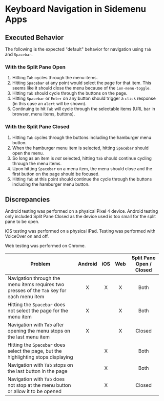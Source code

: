 # Keyboard Navigation in Sidemenu Apps

## Executed Behavior

The following is the expected "default" behavior for navigation using `Tab` and `Spacebar`.

### With the Split Pane Open

1. Hitting `Tab` cycles through the menu items.
1. Hitting `Spacebar` at any point would select the page for that item. This seems like it should close the menu because of the `ion-menu-toggle`.
1. Hitting `Tab` should cycle through the buttons on the page.
1. Hitting `Spacebar` or `Enter` on any button should trigger a `click` response (in this case an `alert` will be shown).
1. Continuing to hit `Tab` will cycle through the selectable items (URL bar in browser, menu items, buttons).

### With the Split Pane Closed

1. Hitting `Tab` cycles through the buttons including the hamburger menu button.
1. When the hamburger menu item is selected, hitting `Spacebar` should open the menu.
1. So long as an item is _not_ selected, hitting `Tab` should continue cycling through the menu items.
1. Upon hitting `Spacebar` on a menu item, the menu should close and the first button on the page should be focused.
1. Hitting `Tab` at this point should continue the cycle through the buttons including the hamburger menu button.

## Discrepancies

Android testing was performed on a physical Pixel 4 device. Android testing only included Split Pane Closed as the device used is too small for the split pane to be open.

iOS testing was performed on a physical iPad. Testing was performed with VoiceOver on and off.

Web testing was performed on Chrome.

| Problem                                                                                    | Android | iOS | Web | Split Pane Open / Closed |
| ------------------------------------------------------------------------------------------ | :-----: | :-: | :-: | :----------------------: |
| Navigation through the menu items requires two presses of the `Tab` key for each menu item |    X    |  X  |  X  |           Both           |
| Hitting the `Spacebar` does not select the page for the menu item                          |    X    |     |  X  |           Both           |
| Navigation with `Tab` after opening the menu stops on the last menu item                   |    X    |     |  X  |          Closed          |
| Hitting the `Spacebar` does select the page, but the highlighting stops displaying         |         |  X  |     |           Both           |
| Navigation with `Tab` stops on the last button in the page                                 |         |  X  |     |           Both           |
| Navigation with `Tab` does not stop at the menu button or allow it to be opened            |         |  X  |     |          Closed          |
